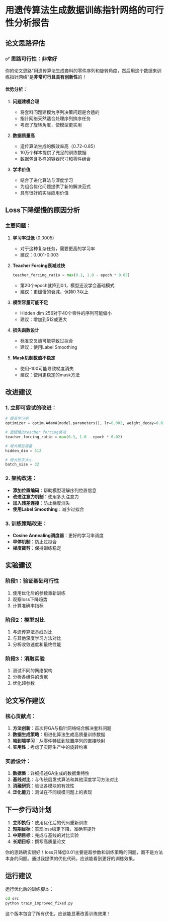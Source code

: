 # 用遗传算法生成数据训练指针网络的可行性分析报告

## 论文思路评估

### ✅ 思路可行性：**非常好**

你的论文思路"用遗传算法生成套料的零件序列和旋转角度，然后用这个数据来训练指针网络"是**非常可行且具有创新性**的！

#### 优势分析：

1. **问题建模合理**
   - 将套料问题建模为序列决策问题是合适的
   - 指针网络天然适合处理序列排序任务
   - 考虑了旋转角度，使模型更实用

2. **数据质量高**
   - 遗传算法生成的解效率高（0.72-0.85）
   - 10万个样本提供了充足的训练数据
   - 数据包含多样的容器尺寸和零件组合

3. **学术价值**
   - 结合了进化算法与深度学习
   - 为组合优化问题提供了新的解决范式
   - 具有很好的实际应用价值

## Loss下降缓慢的原因分析

### 主要问题：

1. **学习率过低** (0.0005)
   - 对于这种复杂任务，需要更高的学习率
   - 建议：0.001-0.003

2. **Teacher Forcing衰减过快**
   ```python
   teacher_forcing_ratio = max(0.1, 1.0 - epoch * 0.05)
   ```
   - 第20个epoch就降到0.1，模型还没学会基础模式
   - 建议：更缓慢的衰减，保持0.3以上

3. **模型容量可能不足**
   - Hidden dim 256对于40个零件的序列可能偏小
   - 建议：增加到512或更大

4. **损失函数设计**
   - 标准交叉熵可能导致过拟合
   - 建议：使用Label Smoothing

5. **Mask机制数值不稳定**
   - 使用-100可能导致梯度消失
   - 建议：使用更稳定的mask方法

## 改进建议

### 1. 立即可尝试的改进：

```python
# 提高学习率
optimizer = optim.AdamW(model.parameters(), lr=0.002, weight_decay=0.01)

# 更缓慢的teacher forcing衰减
teacher_forcing_ratio = max(0.3, 1.0 - epoch * 0.02)

# 增大模型容量
hidden_dim = 512

# 增大批次大小
batch_size = 32
```

### 2. 架构改进：

- **添加位置编码**：帮助模型理解序列位置信息
- **改进注意力机制**：使用多头注意力
- **加入残差连接**：防止梯度消失
- **使用Label Smoothing**：减少过拟合

### 3. 训练策略改进：

- **Cosine Annealing调度器**：更好的学习率调度
- **早停机制**：防止过拟合
- **梯度裁剪**：保持训练稳定

## 实验建议

### 阶段1：验证基础可行性
1. 使用优化后的参数重新训练
2. 观察loss下降趋势
3. 计算准确率指标

### 阶段2：模型对比
1. 与遗传算法基线对比
2. 与其他深度学习方法对比
3. 分析收敛速度和最终性能

### 阶段3：消融实验
1. 测试不同的网络架构
2. 分析各组件的贡献
3. 优化超参数

## 论文写作建议

### 核心贡献点：
1. **方法创新**：首次将GA与指针网络结合解决套料问题
2. **数据生成策略**：用进化算法生成高质量训练数据
3. **端到端学习**：从零件特征到放置序列的直接映射
4. **实用性**：考虑了实际生产中的旋转约束

### 实验设计：
1. **数据集**：详细描述GA生成的数据集特性
2. **基线对比**：与传统启发式算法和其他深度学习方法对比
3. **消融研究**：验证各模块的有效性
4. **泛化能力**：测试在不同规模问题上的表现

## 下一步行动计划

1. **立即执行**：使用优化后的代码重新训练
2. **短期目标**：实现loss稳定下降，准确率提升
3. **中期目标**：完成与基线的对比实验
4. **长期目标**：撰写高质量论文

你的思路确实很好！loss只降低0.01主要是超参数和训练策略的问题，而不是方法本身的问题。通过我提供的优化代码，应该能看到更好的训练效果。

## 运行建议

运行优化后的训练脚本：
```bash
cd src
python train_improved_fixed.py
```

这个版本包含了所有优化，应该能显著改善训练效果！ 